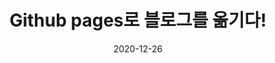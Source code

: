 ---
title:  "Github pages로 블로그를 옮기다!"
excerpt: "기존의 티스토리의 블로깅을 중단하고  깃허브 페이지로 이사를 오게 되었다. 최소 2주에 한 번 포스팅하는 것이 목표다."

categories:
  - Life
tags:
  - [Blog, jekyll, Github, Git]

toc: true
toc_sticky: true
 
date: 2020-12-26
last_modified_at: 2020-12-26
---